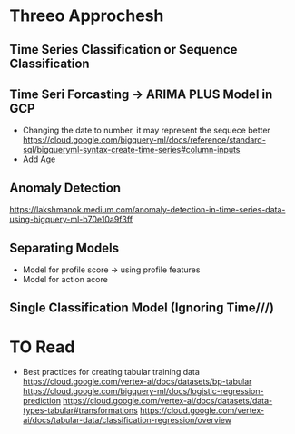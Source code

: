 # Threeo Approchesh
## Time Series Classification or Sequence Classification
## Time Seri Forcasting -> ARIMA PLUS Model in GCP
- Changing the date to number, it may represent the sequece better
https://cloud.google.com/bigquery-ml/docs/reference/standard-sql/bigqueryml-syntax-create-time-series#column-inputs
- Add Age

## Anomaly Detection
https://lakshmanok.medium.com/anomaly-detection-in-time-series-data-using-bigquery-ml-b70e10a9f3ff

## Separating Models
- Model for profile score -> using profile features
- Model for action acore 

## Single Classification Model (Ignoring Time///)

# TO Read
- Best practices for creating tabular training data 
https://cloud.google.com/vertex-ai/docs/datasets/bp-tabular
https://cloud.google.com/bigquery-ml/docs/logistic-regression-prediction
https://cloud.google.com/vertex-ai/docs/datasets/data-types-tabular#transformations
https://cloud.google.com/vertex-ai/docs/tabular-data/classification-regression/overview